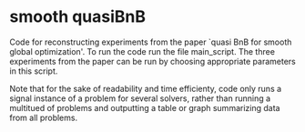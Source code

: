 # smooth quasiBnB
 Code for reconstructing experiments from the paper
 `quasi BnB for smooth global optimization'. 
 To run the code run the file main_script. The three experiments from the paper can be run by choosing appropriate parameters in this    script.
 
 Note that for the sake of readability and time efficienty, code only runs a signal instance of a problem for several solvers, rather than running a multitued of problems and outputting a table or graph summarizing data from all problems. 
 
